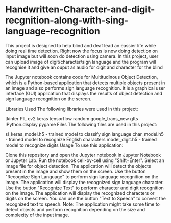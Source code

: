 # Handwritten-Character-and-digit-recgnition-along-with-sing-language-recognition
This project is designed to help blind and deaf lead an eassier life while doing real time detection.
Right now the focus is now doing detection on input image but will soon do detection using camera.
In this project, user can upload image of digit/character/sign language and the program will recognise it and give an ouput as audio for digit and character for the blind

The Jupyter notebook contains code for Multitudinous Object Detection, which is a Python-based application that detects multiple objects present in an image and also performs sign language recognition. It is a graphical user interface (GUI) application that displays the results of object detection and sign language recognition on the screen.

Libraries Used
The following libraries were used in this project:

tkinter
PIL
cv2
keras
tensorflow
random
google_trans_new
gtts
IPython.display
pygame
Files
The following files are used in this project:

sl_keras_model.h5 - trained model to classify sign language
char_model.h5 - trained model to recognize English characters
model_digit.h5 - trained model to recognize digits
Usage
To use this application:

Clone this repository and open the Jupyter notebook in Jupyter Notebook or Jupyter Lab.
Run the notebook cell-by-cell using "Shift+Enter".
Select an image file for object detection.
The application will detect the objects present in the image and show them on the screen.
Use the button "Recognize Sign Language" to perform sign language recognition on the image.
The application will display the recognized sign language character.
Use the button "Recognize Text" to perform character and digit recognition on the image.
The application will display the recognized characters or digits on the screen.
You can use the button "Text to Speech" to convert the recognized text to speech.
Note: The application might take some time to detect objects and perform recognition depending on the size and complexity of the input image.
